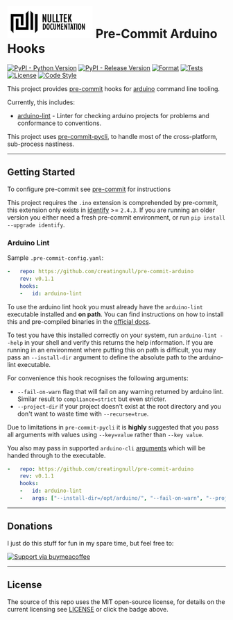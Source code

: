 # ![NullTek Documentation](https://raw.githubusercontent.com/CreatingNull/NullTek-Assets/main/img/logo/NullTekDocumentationLogo.png) Pre-Commit Arduino Hooks

[![PyPI - Python Version](https://img.shields.io/pypi/pyversions/pre-commit-arduino?style=flat-square&logo=python&logoColor=white)](https://pypi.org/project/pre-commit-arduino/)
[![PyPI - Release Version](https://img.shields.io/pypi/v/pre-commit-arduino?style=flat-square&logo=pypi&logoColor=white)](https://pypi.org/project/pre-commit-arduino/)
[![Format](https://img.shields.io/github/workflow/status/CreatingNull/pre-commit-arduino/pre-commit?logo=pre-commit&style=flat-square&label=format)](https://github.com/CreatingNull/pre-commit-arduino/actions/workflows/run-pre-commit.yaml)
[![Tests](https://img.shields.io/github/workflow/status/CreatingNull/pre-commit-arduino/tests?logo=GitHub&style=flat-square&label=tests)](https://github.com/CreatingNull/pre-commit-arduino/actions/workflows/run-tests.yaml)
[![License](https://img.shields.io/github/license/CreatingNull/pre-commit-arduino?style=flat-square)](https://github.com/CreatingNull/Pre-Commit-Arduino/blob/master/LICENSE.md)
[![Code Style](https://img.shields.io/badge/style-black-000000.svg?style=flat-square)](https://github.com/psf/black)

This project provides [pre-commit](https://github.com/pre-commit/pre-commit) hooks for [arduino](https://github.com/arduino) command line tooling.

Currently, this includes:

* [arduino-lint](https://github.com/arduino/arduino-lint) - Linter for checking arduino projects for problems and conformance to conventions.

This project uses [pre-commit-pycli](https://github.com/CreatingNull/Pre-Commit-PyCLI), to handle most of the cross-platform, sub-process nastiness.

---

## Getting Started

To configure pre-commit see [pre-commit](https://github.com/pre-commit/pre-commit) for instructions

This project requires the `.ino` extension is comprehended by pre-commit, this extension only exists in [identify](https://github.com/pre-commit/identify) >= `2.4.3`.
If you are running an older version you either need a fresh pre-commit environment, or run `pip install --upgrade identify`.

### Arduino Lint

Sample `.pre-commit-config.yaml`:

```yaml
-   repo: https://github.com/creatingnull/pre-commit-arduino
    rev: v0.1.1
    hooks:
    -   id: arduino-lint
```

To use the arduino lint hook you must already have the `arduino-lint` executable installed and **on path**.
You can find instructions on how to install this and pre-compiled binaries in the [official docs](https://arduino.github.io/arduino-lint/latest/installation/).

To test you have this installed correctly on your system, run `arduino-lint --help` in your shell and verify this returns the help information.
If you are running in an environment where putting this on path is difficult, you may pass an `--install-dir` argument to define the absolute path to the arduino-lint executable.

For convenience this hook recognises the following arguments:

 * `--fail-on-warn` flag that will fail on any warning returned by arduino lint.
   Similar result to `compliance=strict` but even stricter.
 * `--project-dir` if your project doesn't exist at the root directory and you don't want to waste time with `--recurse=true`.

Due to limitations in `pre-commit-pycli` it is **highly** suggested that you pass all arguments with values using `--key=value` rather than `--key value`.

You also may pass in supported `arduino-cli` [arguments](https://arduino.github.io/arduino-lint/latest/commands/arduino-lint/) which will be handed through to the executable.

```yaml
-   repo: https://github.com/creatingnull/pre-commit-arduino
    rev: v0.1.1
    hooks:
    -   id: arduino-lint
    -   args: ["--install-dir=/opt/arduino/", "--fail-on-warn", "--project-dir=src/"]
```

---

## Donations

I just do this stuff for fun in my spare time, but feel free to:

[![Support via buymeacoffee](https://www.buymeacoffee.com/assets/img/custom_images/orange_img.png)](https://www.buymeacoffee.com/nulltek)

---

## License

The source of this repo uses the MIT open-source license, for details on the current licensing see [LICENSE](https://github.com/CreatingNull/Pre-Commit-Arduino/blob/master/LICENSE.md) or click the badge above.
